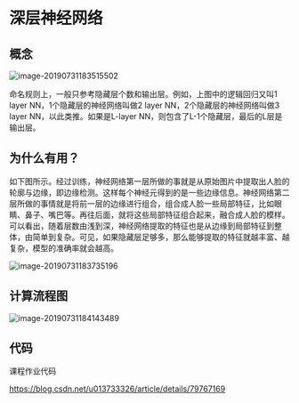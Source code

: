 # 深层神经网络

## 概念

![image-20190731183515502](http://blogpicturekoko.oss-cn-beijing.aliyuncs.com/blog/2020-02-29-052634.jpg)

命名规则上，一般只参考隐藏层个数和输出层。例如，上图中的逻辑回归又叫1 layer NN，1个隐藏层的神经网络叫做2 layer NN，2个隐藏层的神经网络叫做3 layer NN，以此类推。如果是L-layer NN，则包含了L-1个隐藏层，最后的L层是输出层。

## 为什么有用？

如下图所示。经过训练，神经网络第一层所做的事就是从原始图片中提取出人脸的轮廓与边缘，即边缘检测。这样每个神经元得到的是一些边缘信息。神经网络第二层所做的事情就是将前一层的边缘进行组合，组合成人脸一些局部特征，比如眼睛、鼻子、嘴巴等。再往后面，就将这些局部特征组合起来，融合成人脸的模样。可以看出，随着层数由浅到深，神经网络提取的特征也是从边缘到局部特征到整体，由简单到复杂。可见，如果隐藏层足够多，那么能够提取的特征就越丰富、越复杂，模型的准确率就会越高。

![image-20190731183735196](http://blogpicturekoko.oss-cn-beijing.aliyuncs.com/blog/2020-02-29-052758.jpg)

## 计算流程图

![image-20190731184143489](http://blogpicturekoko.oss-cn-beijing.aliyuncs.com/blog/2020-02-29-052911.jpg)

## 代码

课程作业代码

https://blog.csdn.net/u013733326/article/details/79767169

